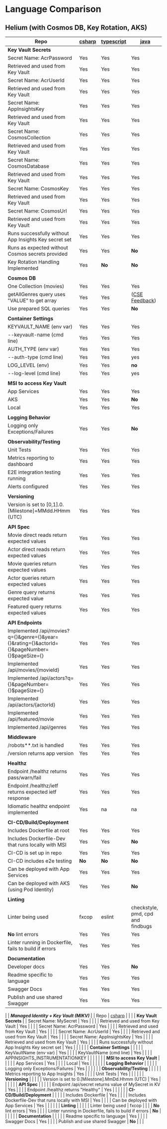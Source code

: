 # Language Comparison

## Helium (with Cosmos DB, Key Rotation, AKS)

|   Repo    |   [csharp](https://github.com/retaildevcrews/helium-csharp) | [typescript](https://github.com/retaildevcrews/helium-typescript) | [java](https://github.com/retaildevcrews/helium-java) |
| ------------- | ------------- | ------------- | ------------- |
| **Key Vault Secrets** | | | |
| Secret Name: AcrPassword | Yes | Yes | Yes |
| Retrieved and used from Key Vault | Yes | Yes | Yes |
| Secret Name: AcrUserId | Yes | Yes | Yes |
| Retrieved and used from Key Vault | Yes | Yes | Yes |
| Secret Name: AppInsightsKey | Yes | Yes | Yes |
| Retrieved and used from Key Vault | Yes | Yes | Yes |
| Secret Name: CosmosCollection | Yes | Yes | Yes |
| Retrieved and used from Key Vault | Yes | Yes | Yes |
| Secret Name: CosmosDatabase | Yes | Yes | Yes |
| Retrieved and used from Key Vault | Yes | Yes | Yes |
| Secret Name: CosmosKey | Yes | Yes | Yes |
| Retrieved and used from Key Vault | Yes | Yes | Yes |
| Secret Name: CosmosUrl | Yes | Yes | Yes |
| Retrieved and used from Key Vault | Yes | Yes | Yes |
| Runs successfully without App Insights Key secret set  | Yes | Yes | Yes |
| Runs as expected without Cosmos secrets provided  | Yes | Yes | **No** |
| Key Rotation Handling Implemented  | Yes | **No** | **No**  |
| |
| **Cosmos DB** | | | |
| One Collection (movies) | Yes | Yes | Yes |
| getAllGenres query uses "VALUE" to get array | Yes | Yes | ([CSE Feedback]( https://csefy19.visualstudio.com/CSE%20Feedback/_workitems/edit/332438)) |
| Use prepared SQL queries | Yes | Yes | **No** |
| |
| **Container Settings** | | | |
| KEYVAULT_NAME (env var) | Yes | Yes | Yes |
| --keyvault-name (cmd line) | Yes | Yes | Yes |
| AUTH_TYPE (env var) | Yes | Yes | Yes |
| --auth-type (cmd line) | Yes | Yes | yes |
| LOG_LEVEL (env)  | Yes | Yes | **no** |
| --log-level (cmd line) | Yes | Yes | yes |
| |
| **MSI to access Key Vault** | | | |
| App Services | Yes | Yes | Yes |
| AKS | Yes | Yes | **No** |
| Local | Yes | Yes | Yes |
| |
| **Logging Behavior** | | | |
| Logging only Exceptions/Failures | Yes | Yes | **No** |
| |
| **Observability/Testing** | | | |
| Unit Tests  | Yes | Yes | Yes |
| Metrics reporting to dashboard  | Yes | Yes | Yes |
| E2E integration testing running  | Yes | Yes | Yes |
| Alerts configured  | Yes | Yes | Yes |
| |
| **Versioning** | | | |
| Version is set to [0,1].0.[Milestone]+MMdd.HHmm (UTC) | Yes | Yes | Yes |
| |
| **API Spec** | | | |
| Movie direct reads return expected values | Yes | Yes | Yes |
| Actor direct reads return expected values | Yes | Yes | Yes |
| Movie queries return expected values | Yes | Yes | Yes |
| Actor queries return expected values | Yes | Yes | Yes |
| Genre query returns expected value | Yes | Yes   | Yes |
| Featured query returns expected values | Yes | Yes | Yes |
| |
| **API Endpoints** | | | |
| Implemented /api/movies?q={}&genre={}&year={}&rating={}&actorId={}&pageNumber={}$pageSize={} | Yes | Yes | Yes |
| Implemented /api/movies/{movieId} | Yes | Yes | Yes |
| Implemented /api/actors?q={}&pageNumber={}$pageSize={} | Yes | Yes | Yes |
| Implemented /api/actors/{actorId} | Yes | Yes | Yes |
| Implemented /api/featured/movie | Yes | Yes | Yes |
| Implemented /api/genres | Yes | Yes | Yes |
| |
| **Middleware** | | | |
| /robots**.txt is handled | Yes | Yes | Yes |
| /version returns app version | Yes | Yes | Yes |
| |
| **Healthz** | | | |
| Endpoint /healthz returns pass/warn/fail | Yes | Yes | Yes |
| Endpoint /healthz/ietf returns expected ietf response | Yes | Yes | Yes |
| Idiomatic healthz endpoint implemented | Yes | na | na |
| |
| **CI-CD/Build/Deployment** | | | |
| Includes Dockerfile at root | Yes | Yes | Yes |
| Includes Dockerfile-Dev that runs locally with MSI | Yes | Yes | **No** |
| CI-CD is set up in repo | Yes | Yes | Yes |
| CI-CD includes e2e testing | **No** | **No** | **No** |
| Can be deployed with App Services | Yes | Yes | Yes |
| Can be deployed with AKS (using Pod Identity) | Yes | Yes | **No**  |
| |
| **Linting** | | | |
| Linter being used | fxcop | eslint | checkstyle, pmd, cpd and findbugs |
| **No** lint errors | Yes | Yes | Yes  |
| Linter running in Dockerfile, fails to build if errors | Yes | Yes | Yes |
| |
| **Documentation** | | | |
| Developer docs | Yes | Yes | **No** |
| Readme specific to language | Yes | Yes | Yes |
| Swagger Docs | Yes | Yes | Yes |
| Publish and use shared Swagger | Yes | Yes | Yes |
|
| ***Managed Identity + Key Vault (MIKV)*** |
|   Repo    | [csharp](https://github.com/Azure-Samples/app-service-managed-identity-key-vault-csharp) |         |  |
| **Key Vault Secrets** |
| Secret Name: MySecret | Yes | | |
| Retrieved and used from Key Vault | Yes | | |
| Secret Name: AcrPassword | Yes |  | |
| Retrieved and used from Key Vault | Yes | | |
| Secret Name: AcrUserId | Yes | | |
| Retrieved and used from Key Vault | Yes | | |
| Secret Name: AppInsightsKey | Yes | | |
| Retrieved and used from Key Vault | Yes | | |
| Runs successfully without App Insights Key secret set  | Yes | | |
| |
| **Container Settings** | | | |
| KeyVaultName (env var) | Yes | | |
| KeyVaultName (cmd line) | Yes | | |
| APPINSIGHTS_INSTRUMENTATIONKEY | | | |
| |
| **MSI to access Key Vault** | | | |
| App Services | Yes | | |
| Local | Yes | | |
| |
| **Logging Behavior** | | | |
| Logging only Exceptions/Failures | Yes | | |
| |
| **Observability/Testing** | | | |
| Metrics reporting to App Insights  | Yes | | |
| Unit Tests  | Yes | | |
| |
| **Versioning** | | | |
| Version is set to 0.[Milestone].MmDd.Hhmm (UTC) | Yes | | |
| |
| **API Spec** | | | |
| Endpoint /api/secret returns value of MySecret in KV | Yes | | |
| Endpoint /healthz returns "Healthy" | Yes | | |
| |
| **CI-CD/Build/Deployment** | | | |
| Includes Dockerfile | Yes | | |
| Includes Dockerfile-Dev that runs locally with MSI | Yes | | |
| Can be deployed with App Services | Yes | | |
| |
| **Linting** | | | |
| Linter being used | fxcop | | |
| **No** lint errors | Yes | | |
| Linter running in Dockerfile, fails to build if errors | **No** | | |
| |
| **Documentation** | | | |
| Readme specific to language | Yes | | |
| Swagger Docs | Yes | | |
| Publish and use shared Swagger | **No** |  |  |
